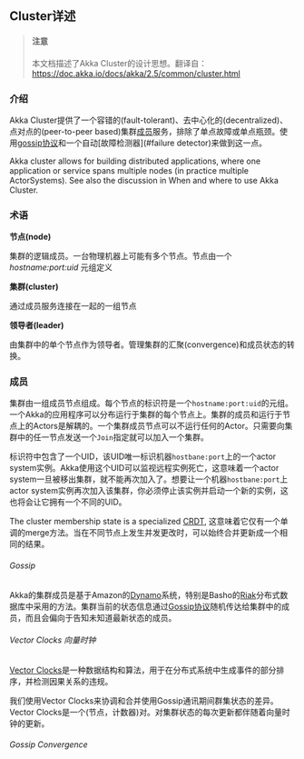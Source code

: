 ## Cluster详述
> #### 注意
> 本文档描述了Akka Cluster的设计思想。翻译自：
> https://doc.akka.io/docs/akka/2.5/common/cluster.html

### 介绍
Akka Cluster提供了一个容错的(fault-tolerant)、去中心化的(decentralized)、点对点的(peer-to-peer based)集群[成员](#membership)服务，排除了单点故障或单点瓶颈。使用[gossip协议](#gossip)和一个自动[故障检测器](#failure detector)来做到这一点。

Akka cluster allows for building distributed applications, where one application or service spans multiple nodes (in practice multiple ActorSystems). See also the discussion in When and where to use Akka Cluster.

### 术语
**节点(node)**

集群的逻辑成员。一台物理机器上可能有多个节点。节点由一个 *hostname:port:uid* 元组定义

**集群(cluster)**

通过成员服务连接在一起的一组节点

**领导者(leader)**

由集群中的单个节点作为领导者。管理集群的汇聚(convergence)和成员状态的转换。

### <span id="membership">成员</span>
集群由一组成员节点组成。每个节点的标识符是一个`hostname:port:uid`的元组。一个Akka的应用程序可以分布运行于集群的每个节点上。集群的成员和运行于节点上的Actors是解耦的。一个集群成员节点可以不运行任何的Actor。只需要向集群中的任一节点发送一个`Join`指定就可以加入一个集群。

标识符中包含了一个UID，该UID唯一标识机器`hostbane:port`上的一个actor system实例。Akka使用这个UID可以监视远程实例死亡，这意味着一个actor system一旦被移出集群，就不能再次加入了。想要让一个机器`hostbane:port`上actor system实例再次加入该集群，你必须停止该实例并启动一个新的实例，这也将会让它拥有一个不同的UID。

The cluster membership state is a specialized [CRDT](https://hal.inria.fr/file/index/docid/555588/filename/techreport.pdf), 这意味着它仅有一个单调的merge方法。当在不同节点上发生并发更改时，可以始终合并更新成一个相同的结果。

###### <span id="gossip">Gossip</span>
Akka的集群成员是基于Amazon的[Dynamo](https://www.allthingsdistributed.com/files/amazon-dynamo-sosp2007.pdf)系统，特别是Basho的[Riak](http://basho.com/technology/architecture/)分布式数据库中采用的方法。集群当前的状态信息通过[Gossip协议](http://en.wikipedia.org/wiki/Gossip_protocol)随机传达给集群中的成员，而且会偏向于告知未知道最新状态的成员。

###### Vector Clocks 向量时钟
[Vector Clocks](http://en.wikipedia.org/wiki/Vector_clock)是一种数据结构和算法，用于在分布式系统中生成事件的部分排序，并检测因果关系的违规。

我们使用Vector Clocks来协调和合并使用Gossip通讯期间群集状态的差异。Vector Clocks是一个(节点，计数器)对。对集群状态的每次更新都伴随着向量时钟的更新。

###### Gossip Convergence
